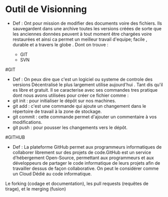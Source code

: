 # Outil de Visionning 

 - Def :
    Ont pour mission de modifier des documents voire des fichiers. Ils sauvegardent dans une archive toutes les versions créées de sorte que les anciennes données peuvent à tout moment être chargées voire restaurées et ainsi ca permet un meilleur travail d'equipe; facile , durable et a travers le globe . Dont on trouve :
    
    - GIT
    - SVN
    
 #GIT
 
  - Def :
    On peux dire que c'est un logiciel ou systeme de controle des versions Décentralisé le plus largement utilise aujourd'hui . Tant dis qu'il es libre et gratuit.
 Il se caracterise avec ses commandes tres pratique dont nous avons utilisées pour créer ce fichier comme :
- git init : pour initialiser le dépôt sur nos machines. 
- git add : c'est une commande qui ajoute un changement dans le répertoire de travail à la zone de stockage.
- git commit : cette commande permet d'ajouter un commentaire à vos modifications. 
- git push : pour pousser les changements vers le dépôt.

#GITHUB 

 - Def :
   La plateforme GitHub permet aux programmeurs informatiques de collaborer librement sur des projets de code.GitHub est un service d’hébergement Open-Source, permettant aux programmeurs et aux développeurs de partager le code informatique de leurs projets afin de travailler dessus de façon collaborative. On peut le considérer comme un Cloud Dédié au code informatique.

Le forking (codage et documentation), les pull requests (requêtes de tirage), et le merging (fusion)

